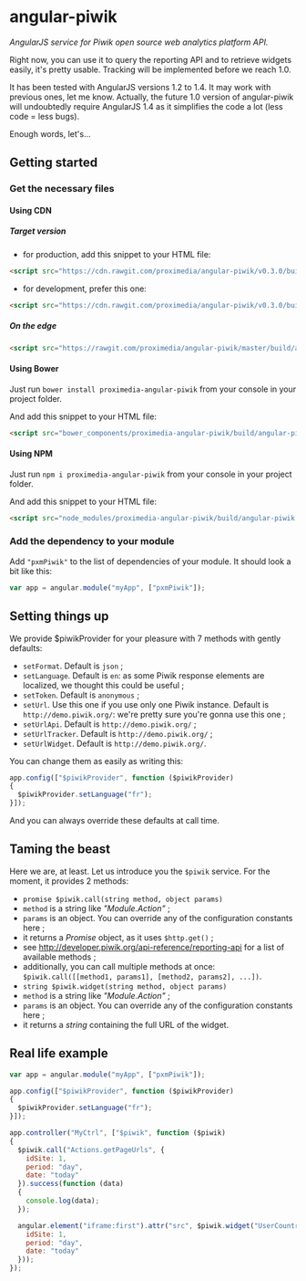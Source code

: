 # angular-piwik

*AngularJS service for Piwik open source web analytics platform API.*

Right now, you can use it to query the reporting API and to retrieve widgets easily, it's pretty usable. Tracking will be implemented before we reach 1.0.

It has been tested with AngularJS versions 1.2 to 1.4. It may work with previous ones, let me know.
Actually, the future 1.0 version of angular-piwik will undoubtedly require AngularJS 1.4 as it simplifies the code a lot (less code = less bugs).

Enough words, let's...

## Getting started

### Get the necessary files

#### Using CDN

##### Target version

* for production, add this snippet to your HTML file:
```html
<script src="https://cdn.rawgit.com/proximedia/angular-piwik/v0.3.0/build/angular-piwik.min.js" type="application/javascript"></script>
```
* for development, prefer this one:
```html
<script src="https://cdn.rawgit.com/proximedia/angular-piwik/v0.3.0/build/angular-piwik.js" type="application/javascript"></script>
```

##### On the edge

```html
<script src="https://rawgit.com/proximedia/angular-piwik/master/build/angular-piwik.js" type="application/javascript"></script>
```

#### Using Bower

Just run `bower install proximedia-angular-piwik` from your console in your project folder.

And add this snippet to your HTML file:
```html
<script src="bower_components/proximedia-angular-piwik/build/angular-piwik.js" type="application/javascript"></script>
```

#### Using NPM

Just run `npm i proximedia-angular-piwik` from your console in your project folder.

And add this snippet to your HTML file:
```html
<script src="node_modules/proximedia-angular-piwik/build/angular-piwik.js" type="application/javascript"></script>
```

### Add the dependency to your module

Add `"pxmPiwik"` to the list of dependencies of your module. It should look a bit like this:

```javascript
var app = angular.module("myApp", ["pxmPiwik"]);
```

## Setting things up

We provide $piwikProvider for your pleasure with 7 methods with gently defaults:

* `setFormat`. Default is `json` ;
* `setLanguage`. Default is `en`: as some Piwik response elements are localized, we thought this could be useful ;
* `setToken`. Default is `anonymous` ;
* `setUrl`. Use this one if you use only one Piwik instance. Default is `http://demo.piwik.org/`: we're pretty sure you're gonna use this one ;
* `setUrlApi`. Default is `http://demo.piwik.org/` ;
* `setUrlTracker`. Default is `http://demo.piwik.org/` ;
* `setUrlWidget`. Default is `http://demo.piwik.org/`.

You can change them as easily as writing this:

```javascript
app.config(["$piwikProvider", function ($piwikProvider)
{
  $piwikProvider.setLanguage("fr");
}]);
```

And you can always override these defaults at call time.

## Taming the beast

Here we are, at least. Let us introduce you the `$piwik` service. For the moment, it provides 2 methods:

* `promise $piwik.call(string method, object params)`
 * `method` is a string like _"Module.Action"_ ;
 * `params` is an object. You can override any of the configuration constants here ;
 * it returns a _Promise_ object, as it uses `$http.get()` ;
 * see http://developer.piwik.org/api-reference/reporting-api for a list of available methods ;
 * additionally, you can call multiple methods at once: `$piwik.call([[method1, params1], [method2, params2], ...])`.
* `string $piwik.widget(string method, object params)`
 * `method` is a string like _"Module.Action"_ ;
 * `params` is an object. You can override any of the configuration constants here ;
 * it returns a _string_ containing the full URL of the widget.

## Real life example

```javascript
var app = angular.module("myApp", ["pxmPiwik"]);

app.config(["$piwikProvider", function ($piwikProvider)
{
  $piwikProvider.setLanguage("fr");
}]);

app.controller("MyCtrl", ["$piwik", function ($piwik)
{
  $piwik.call("Actions.getPageUrls", {
    idSite: 1,
    period: "day",
    date: "today"
  }).success(function (data)
  {
    console.log(data);
  });

  angular.element("iframe:first").attr("src", $piwik.widget("UserCountryMap.visitorMap", {
    idSite: 1,
    period: "day",
    date: "today"
  }));
});
```